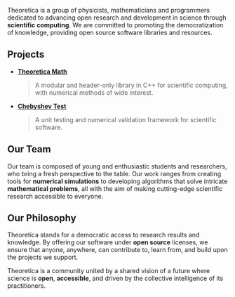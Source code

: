 Theoretica is a group of physicists, mathematicians and programmers dedicated to advancing open research and development in science through **scientific computing**.
We are committed to promoting the democratization of knowledge, providing open source software libraries and resources.

## Projects
- [**Theoretica Math**](https://chaotic-society.github.com/theoretica)
  > A modular and header-only library in C++ for scientific computing, with numerical methods of wide interest.

- [**Chebyshev Test**](http://chaotic-society.github.com/chebyshev)
  > A unit testing and numerical validation framework for scientific software.

## Our Team
Our team is composed of young and enthusiastic students and researchers,
who bring a fresh perspective to the table. Our work ranges from creating tools for **numerical
simulations** to developing algorithms that solve intricate **mathematical
problems**, all with the aim of making cutting-edge scientific research
accessible to everyone.

## Our Philosophy
Theoretica stands for a democratic access to research results and knowledge. By offering
our software under **open source** licenses, we ensure that anyone, anywhere,
can contribute to, learn from, and build upon the projects we support.

Theoretica is a community united by a shared vision of a future where science is **open**,
**accessible**, and driven by the collective intelligence of its practitioners.
